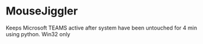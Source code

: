 # MouseJiggler

Keeps Microsoft TEAMS active after system have been untouched for 4 min using python. Win32 only